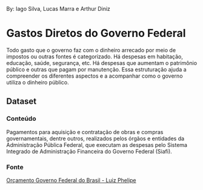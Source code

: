 By: Iago Silva, Lucas Marra e Arthur Diniz

# Gastos Diretos do Governo Federal

Todo gasto que o governo faz com o dinheiro arrecado por meio de impostos ou outras fontes é categorizado. Há despesas em habitação, educação, saúde, segurança, etc. Há despesas que aumentam o patrimônio público e outras que pagam por manutenção. Essa estruturação ajuda a compreender os diferentes aspectos e a acompanhar como o governo utiliza o dinheiro público.

## Dataset

### Conteúdo

Pagamentos para aquisição e contratação de obras e compras governamentais, dentre outros, realizados pelos órgãos e entidades da Administração Pública Federal, que executam as despesas pelo Sistema Integrado de Administração Financeira do Governo Federal (Siafi).

### Fonte

[Orçamento Governo Federal do Brasil - Luiz Phelipe](https://www.kaggle.com/jameslko/gun-violence-data)

